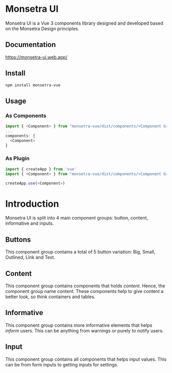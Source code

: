 # Monsetra UI

Monsetra UI is a Vue 3 components library designed and developed based on the Monsetra Design principles.

## Documentation

https://monsetra-ui.web.app/

## Install

```sh
npm install monsetra-vue
```

## Usage

### As Components

```js
import { <Component> } from "monsetra-vue/dist/components/<Component Group>";
...
components: {
  <Component>
}
```

### As Plugin

```js
import { createApp } from 'vue'
import { <Component> } from "monsetra-vue/dist/components/<Component Group>";

createApp.use(<Component>)
```

# Introduction

Monsetra UI is split into 4 main component groups: button, content, informative and inputs.

## Buttons

This component group contains a total of 5 button variation: Big, Small, Outlined, Link and Text.

## Content

This component group contains components that holds _content_. Hence, the component group name content. These components help to give content a better look, so think containers and tables.

## Informative

This component group contains more informative elements that helps _inform_ users. This can be anything from warnings or purely to notify users.

## Input

This component group contains all components that helps input values. This can be from form inputs to getting inputs for settings.
